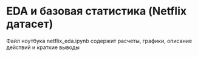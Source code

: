 # EDA и базовая статистика (Netflix датасет)

Файл ноутбука netflix_eda.ipynb содержит расчеты, графики, описание действий и краткие выводы
